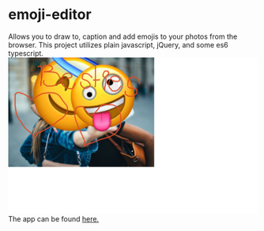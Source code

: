 # emoji-editor
Allows you to draw to, caption and add emojis to your photos from the browser. This project utilizes plain javascript, jQuery, and some es6 typescript. 
![](image-sample.png)
The app can be found <a href="http://34.73.130.192:17000/">here.</a>
